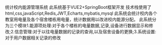 统计校内能源管理系统
此系统基于VUE2+SpringBoot框架开发
技术栈使用了html,css,javaScript,Redis,JWT,Echarts,mybatis,mysql
此系统会统计校内各个教室用电量及各个宿舍楼栋用电量，统计数据用以改进校内能源分配。
此系统分为三个模块1.能源项处理:对于各个楼栋的电量数据,记录,设备进行数据显示和修改;2.信息管理:对于以往电量数据的记录的查询,以及宿舍设备的更换;3.系统设置:对于用户数据相关记录的修改
